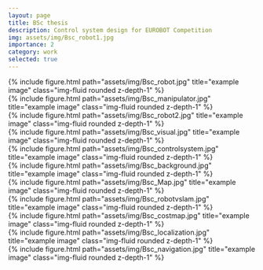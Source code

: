 ```yaml
---
layout: page
title: BSc thesis
description: Control system design for EUROBOT Competition
img: assets/img/Bsc_robot1.jpg
importance: 2
category: work
selected: true
---
```

<div class="row">
    <div class="col-sm mt-3 mt-md-0">
        {% include figure.html path="assets/img/Bsc_robot.jpg" title="example image" class="img-fluid rounded z-depth-1" %}
    </div>
</div>

<div class="row">
    <div class="col-sm mt-3 mt-md-0">
        {% include figure.html path="assets/img/Bsc_manipulator.jpg" title="example image" class="img-fluid rounded z-depth-1" %}
    </div>
    <div class="col-sm mt-3 mt-md-0">
        {% include figure.html path="assets/img/Bsc_robot2.jpg" title="example image" class="img-fluid rounded z-depth-1" %}
    </div>
    <div class="col-sm mt-3 mt-md-0">
        {% include figure.html path="assets/img/Bsc_visual.jpg" title="example image" class="img-fluid rounded z-depth-1" %}
    </div>
</div>
<div class="caption">

</div>


<div class="row">
    <div class="col-sm mt-3 mt-md-0">
        {% include figure.html path="assets/img/Bsc_controlsystem.jpg" title="example image" class="img-fluid rounded z-depth-1" %}
    </div>
</div>
<div class="caption">
</div>

<div class="row">
    <div class="col-sm mt-3 mt-md-0">
        {% include figure.html path="assets/img/Bsc_background.jpg" title="example image" class="img-fluid rounded z-depth-1" %}
    </div>
    <div class="col-sm mt-3 mt-md-0">
        {% include figure.html path="assets/img/Bsc_Map.jpg" title="example image" class="img-fluid rounded z-depth-1" %}
    </div>
    <div class="col-sm mt-3 mt-md-0">
        {% include figure.html path="assets/img/Bsc_robotvslam.jpg" title="example image" class="img-fluid rounded z-depth-1" %}
    </div>
</div>

<div class="row">
    <div class="col-sm mt-3 mt-md-0">
        {% include figure.html path="assets/img/Bsc_costmap.jpg" title="example image" class="img-fluid rounded z-depth-1" %}
    </div>
    <div class="col-sm mt-3 mt-md-0">
        {% include figure.html path="assets/img/Bsc_localization.jpg" title="example image" class="img-fluid rounded z-depth-1" %}
    </div>
    <div class="col-sm mt-3 mt-md-0">
        {% include figure.html path="assets/img/Bsc_navigation.jpg" title="example image" class="img-fluid rounded z-depth-1" %}
    </div>
</div>

